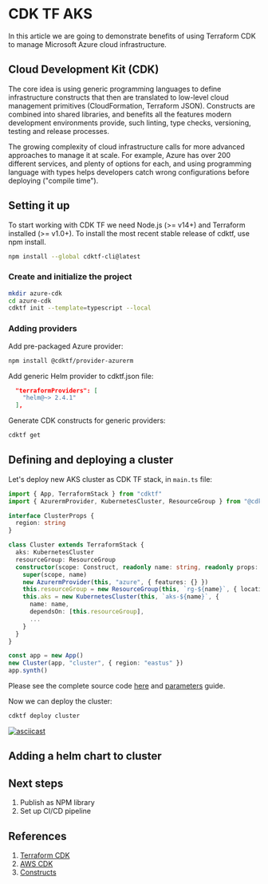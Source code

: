 # CDK TF AKS

In this article we are going to demonstrate benefits of using Terraform CDK to manage Microsoft Azure cloud infrastructure.

## Cloud Development Kit (CDK)

The core idea is using generic programming languages to define infrastructure constructs that then are translated to low-level cloud management primitives (CloudFormation, Terraform JSON). Constructs are combined into shared libraries, and benefits all the features modern development environments provide, such linting, type checks, versioning, testing and release processes.

The growing complexity of cloud infrastructure calls for more advanced approaches to manage it at scale. For example, Azure has over 200 different services, and plenty of options for each, and using programming language with types helps developers catch wrong configurations before deploying ("compile time").


## Setting it up

To start working with CDK TF we need Node.js (>= v14+) and Terraform installed (>= v1.0+). To install the most recent stable release of cdktf, use npm install.

```sh
npm install --global cdktf-cli@latest
```

### Create and initialize the project

```sh
mkdir azure-cdk
cd azure-cdk
cdktf init --template=typescript --local
```

### Adding providers

Add pre-packaged Azure provider:

```sh
npm install @cdktf/provider-azurerm
```

Add generic Helm provider to cdktf.json file:

```json
  "terraformProviders": [
    "helm@~> 2.4.1"
  ],
```

Generate CDK constructs for generic providers:

```sh
cdktf get
```

## Defining and deploying a cluster

Let's deploy new AKS cluster as CDK TF stack, in `main.ts` file:

```typescript
import { App, TerraformStack } from "cdktf"
import { AzurermProvider, KubernetesCluster, ResourceGroup } from "@cdktf/provider-azurerm"

interface ClusterProps {
  region: string
}

class Cluster extends TerraformStack {
  aks: KubernetesCluster
  resourceGroup: ResourceGroup
  constructor(scope: Construct, readonly name: string, readonly props: ClusterProps) {
    super(scope, name)
    new AzurermProvider(this, "azure", { features: {} })
    this.resourceGroup = new ResourceGroup(this, `rg-${name}`, { location: props.region, name: `rg-${name}` })
    this.aks = new KubernetesCluster(this, `aks-${name}`, {
      name: name,
      dependsOn: [this.resourceGroup],
      ...
    }
  }
}

const app = new App()
new Cluster(app, "cluster", { region: "eastus" })
app.synth()
```

Please see the complete source code [here](https://github.com/jamhed/azure-cdk/blob/main/main.ts) and [parameters](https://registry.terraform.io/providers/hashicorp/azurerm/latest/docs/resources/kubernetes_cluster) guide.

Now we can deploy the cluster:

```sh
cdktf deploy cluster
```

[![asciicast](https://asciinema.org/a/gKc2ZzGj0TZwsYsi5FVkB7KEo.svg)](https://asciinema.org/a/gKc2ZzGj0TZwsYsi5FVkB7KEo)

## Adding a helm chart to cluster

## Next steps

1. Publish as NPM library
2. Set up CI/CD pipeline

## References

1. [Terraform CDK](https://www.terraform.io/cdktf)
1. [AWS CDK](https://aws.amazon.com/cdk/)
1. [Constructs](https://constructs.dev/)

